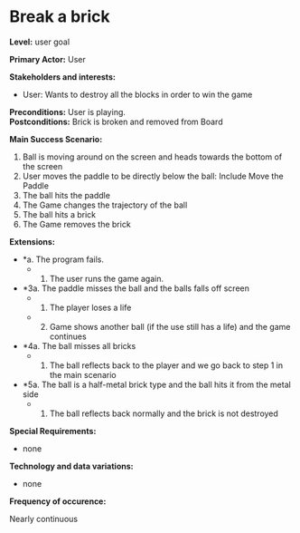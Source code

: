 # Break a brick

**Level:** user goal

**Primary Actor:** User

**Stakeholders and interests:**
- User: Wants to destroy all the blocks in order to win the game

**Preconditions:** User is playing.  
**Postconditions:** Brick is broken and removed from Board

**Main Success Scenario:**
1. Ball is moving around on the screen and heads towards the bottom of the screen
2. User moves the paddle to be directly below the ball: Include Move the Paddle
3. The ball hits the paddle
4. The Game changes the trajectory of the ball 
5. The ball hits a brick
6. The Game removes the brick

**Extensions:**
* *a. The program fails.
	* 1. The user runs the game again.
* *3a. The paddle misses the ball and the balls falls off screen
	* 1. The player loses a life
	* 2. Game shows another ball (if the use still has a life) and the game continues
* *4a. The ball misses all bricks
	* 1. The ball reflects back to the player and we go back to step 1 in the main scenario
* *5a. The ball is a half-metal brick type and the ball hits it from the metal side
	* 1. The ball reflects back normally and the brick is not destroyed

**Special Requirements:**
- none

**Technology and data variations:**
- none

**Frequency of occurence:**

Nearly continuous